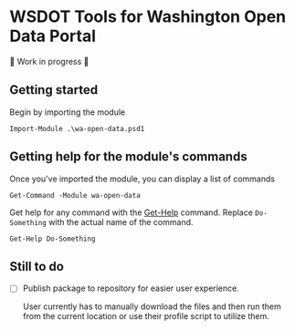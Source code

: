 # WSDOT Tools for Washington Open Data Portal

🚧 Work in progress 🚧

## Getting started

<!-- Once we've published the module to PowerShell Gallery a/o Github Packages, add installation instructions. -->

Begin by importing the module

```pwsh
Import-Module .\wa-open-data.psd1
```

## Getting help for the module's commands

Once you've imported the module, you can display a list of commands

```pwsh
Get-Command -Module wa-open-data
```

Get help for any command with the [Get-Help] command. Replace `Do-Something` with the actual name of the command.

```pwsh
Get-Help Do-Something
```

## Still to do

* [ ] Publish package to repository for easier user experience.

    User currently has to manually download the files and then run them from the current location or use their profile script to utilize them.

[Get-Help]:https://learn.microsoft.com/en-us/powershell/module/microsoft.powershell.core/get-help

